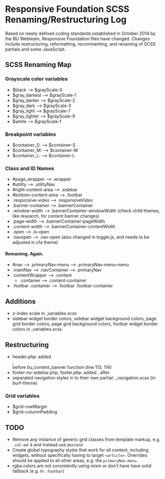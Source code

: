 # Responsive Foundation SCSS Renaming/Restructuring Log

Based on newly defined coding standards established in October 2014 by the BU Webteam, Responsive Foundation files have changed. Changes include restructuring, reformatting, recommenting, and renaming of SCSS partials and some JavaScript.

## SCSS Renaming Map

### Grayscale color variables

* $black --> $grayScale-0
* $gray_darkest --> $grayScale-1
* $gray_darker --> $grayScale-2
* $gray_dark --> $grayScale-3
* $gray_light --> $grayScale-7
* $gray_lighter --> $grayScale-9
* $white --> $grayScale-f

### Breakpoint variables

* $container_S: --> $container-S
* $container_M: --> $container-M
* $container_L: --> $container-L

### Class and ID Names

* #page_wrapper --> .wrapper
* #utility --> .utilityNav
* #right-content-area --> .sidebar
* #bottom-content-area --> .footbar
* .responsive-video --> .responsiveVideo
* .banner-container --> .bannerContainer
* .window-width --> .bannerContainer-windowWidth (check child themes, like research, for content banner changes)
* .page-width --> .bannerContainer-pageWidth
* .content-width --> .bannerContainer-contentWidth
* .open --> .is-open
* .navopen --> .nav-open (also changed in toggle.js, and needs to be adjusted in cfa theme)

#### Remanimg. Again.

* #nav --> .primaryNav-menu --> .primaryNav-menu-menu
* .mainNav --> .navContainer --> .primaryNav
* .contentWrapper --> .content
	* .container --> .content-container
* .footbar .container --> .footbar .footbar-container

## Additions

* z-index scale in _variables.scss
* sidebar widget border colors, sidebar widget background colors, page grid border colors, page grid background colors, footbar widget border colors in _variables.scss



## Restructuring

* header.php: added <div class="wrapper">, <div class="contentWrapper"> before bu_content_banner function (line 113, 114)
* footer-no-sidebar.php, footer.php: added </div><!-- .contentWrapper -->, </div><!-- .wrapper --> after <?php wp_footer(); ?>
* separated navigation styles in to their own partial: _navigation.scss (in burf-theme)

### Grid variables

* $grid-rowMargin
* $grid-columnPadding

## TODO

* Remove any instance of generic grid classes from template markup, e.g. `.col-md-8` and instead use `@extend`
* Create global typography styles that work for all content, including widgets, without specifically having to target `<article>`. Overrides should be applied to all other areas, e.g. the `primaryNav-menu`. 
* rgba colors are not consistently using mixin or don't have have solid fallback (e.g. in `.footbar`)




